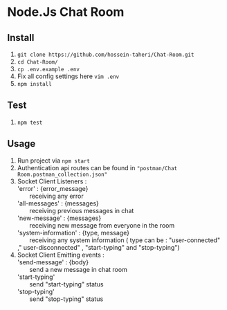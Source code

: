 # Node.Js Chat Room

## Install

1. ```git clone https://github.com/hossein-taheri/Chat-Room.git```
1. ```cd Chat-Room/```
1. ```cp .env.example .env```
1. Fix all config settings here ```vim .env```
1. ```npm install```

## Test

1. ```npm test```

## Usage

1. Run project via ```npm start```
2. Authentication api routes can be found in `"postman/Chat Room.postman_collection.json"`
3. Socket Client Listeners :
   <br/>
   'error' : {error_message}
   <br/>
   &nbsp;&nbsp;&nbsp;&nbsp;&nbsp;&nbsp; receiving any error
   <br/>
   'all-messages' : {messages}
   <br/>
   &nbsp;&nbsp;&nbsp;&nbsp;&nbsp;&nbsp; receiving previous messages in chat
   <br/>
   'new-message' : {messages}
   <br/>
   &nbsp;&nbsp;&nbsp;&nbsp;&nbsp;&nbsp; receiving new message from everyone in the room
   <br/>
   'system-information' : {type, message}
   <br/>
   &nbsp;&nbsp;&nbsp;&nbsp;&nbsp;&nbsp; receiving any system information ( type can be :  "user-connected" ,"
   user-disconnected"
   , "start-typing" and "stop-typing")
4. Socket Client Emitting events :
   <br/>
   'send-message' : {body}
   <br/>
   &nbsp;&nbsp;&nbsp;&nbsp;&nbsp;&nbsp; send a new message in chat room
   <br/>
   'start-typing'
   <br/>
   &nbsp;&nbsp;&nbsp;&nbsp;&nbsp;&nbsp; send "start-typing" status 
   <br/>
   'stop-typing'
   <br/>
   &nbsp;&nbsp;&nbsp;&nbsp;&nbsp;&nbsp; send "stop-typing" status 
   
